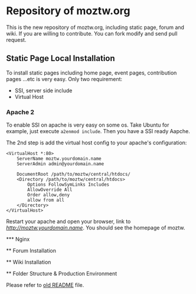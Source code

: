 # Repository of moztw.org

This is the new repository of moztw.org, including static page, forum and wiki. If you are willing to contribute. You can fork modify and send pull request.

## Static Page Local Installation

To install static pages including home page, event pages, contribution pages ...etc is very easy. Only two requirement:

* SSI, server side include
* Virtual Host

### Apache 2

To enable SSI on apache is very easy on some os. Take Ubuntu for example, just execute `a2enmod include`. Then you have a SSI ready Aapche.

The 2nd step is add the virtual host config to your apache's configuration:

    <VirtualHost *:80>
        ServerName moztw.yourdomain.name
        ServerAdmin admin@yourdomain.name

        DocumentRoot /path/to/moztw/central/htdocs/
        <Directory /path/to/moztw/central/htdocs>
            Options FollowSymLinks Includes
            AllowOverride All
            Order allow,deny
            allow from all
        </Directory>
    </VirtualHost>

Restart your apache and open your browser, link to *http://moztw.yourdomain.name*. You should see the homepage of moztw.

*** Nginx

** Forum Installation

** Wiki Installation

** Folder Structure & Production Environment

Please refer to [old README][old] file.

[old]:https://github.com/moztw/central/blob/master/README


